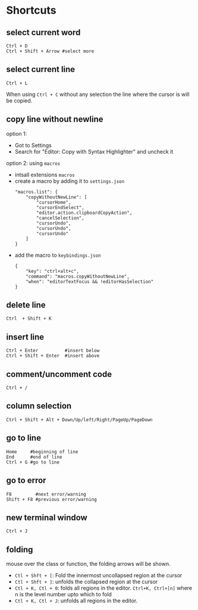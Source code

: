 # Shortcuts

## select current word
```
Ctrl + D
Ctrl + Shift + Arrow #select more
```

## select current line
```
Ctrl + L
```
When using `Ctrl + C` without any selection the line where the cursor is will be copied.

## copy line without newline 
option 1: 
- Got to Settings
- Search for "Editor: Copy with Syntax Highlighter" and uncheck it
 
option 2: using `macros`
- intsall extensions `macros`
- create a macro by adding it to `settings.json`
  ```
  "macros.list": {
      "copyWithoutNewLine": [
          "cursorHome",
          "cursorEndSelect",
          "editor.action.clipboardCopyAction",
          "cancelSelection",
          "cursorUndo",
          "cursorUndo",
          "cursorUndo"
      ]
  }  
  ```
- add the macro to `keybindings.json`
  ```
  {
      "key": "ctrl+alt+c",
      "command": "macros.copyWithoutNewLine",
      "when": "editorTextFocus && !editorHasSelection"
  }  
  ```

## delete line
```
Ctrl  + Shift + K
```

## insert line
```
Ctrl + Enter          #insert below
Ctrl + Shift + Enter  #insert above
```

## comment/uncomment code
```
Ctrl + /
```

## column selection
```
Ctrl + Shift + Alt + Down/Up/left/Right/PageUp/PageDown
```

## go to line
```
Home     #beginning of line
End      #end of line
Ctrl + G #go to line
```

## go to error
```
F8         #next error/warning
Shift + F8 #previous error/warning
```

## new terminal window
```
Ctrl + J
```

## folding
mouse over the class or function, the folding arrows will be shown.
- `Ctl + Shft + [`: Fold the innermost uncollapsed region at the cursor
- `Ctl + Shft + ]`: unfolds the collapsed region at the cursor
- `Ctl + K, Ctl + 0`: folds all regions in the editor. `Ctrl+K, Ctrl+[n]` where n is the level number upto which to fold
- `Ctl + K, Ctl + J`: unfolds all regions in the editor.
